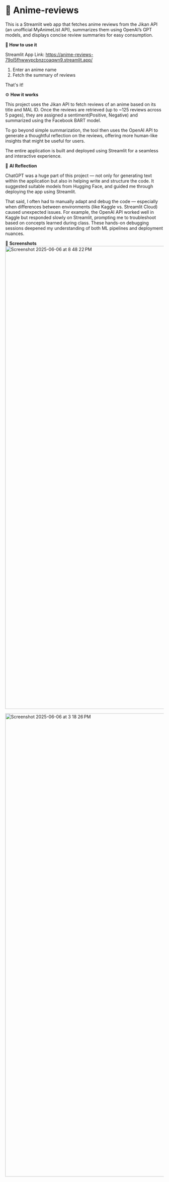 # 🌸 Anime-reviews
This is a Streamlit web app that fetches anime reviews from the Jikan API (an unofficial MyAnimeList API), summarizes them using OpenAI’s GPT models, and displays concise review summaries for easy consumption.

**👋 How to use it**

Streamlit App Link: https://anime-reviews-79ol5fhwwvpcbnzcoaqwn9.streamlit.app/

1. Enter an anime name
2. Fetch the summary of reviews

That's it!

⚙️ **How it works**

This project uses the Jikan API to fetch reviews of an anime based on its title and MAL ID. Once the reviews are retrieved (up to ~125 reviews across 5 pages), they are assigned a sentiment(Positive, Negative) and summarized using the Facebook BART model.

To go beyond simple summarization, the tool then uses the OpenAI API to generate a thoughtful reflection on the reviews, offering more human-like insights that might be useful for users.

The entire application is built and deployed using Streamlit for a seamless and interactive experience.

🤖 **AI Reflection**

ChatGPT was a huge part of this project — not only for generating text within the application but also in helping write and structure the code. It suggested suitable models from Hugging Face, and guided me through deploying the app using Streamlit.

That said, I often had to manually adapt and debug the code — especially when differences between environments (like Kaggle vs. Streamlit Cloud) caused unexpected issues. For example, the OpenAI API worked well in Kaggle but responded slowly on Streamlit, prompting me to troubleshoot based on concepts learned during class. These hands-on debugging sessions deepened my understanding of both ML pipelines and deployment nuances.

📸 **Screenshots**
<img width="1469" alt="Screenshot 2025-06-06 at 8 48 22 PM" src="https://github.com/user-attachments/assets/471835e1-2fb3-4ead-be3b-c514e5b27e05" />


<img width="1470" alt="Screenshot 2025-06-06 at 3 18 26 PM" src="https://github.com/user-attachments/assets/77381d00-af31-429a-b3a8-5c28d2efb158" />
